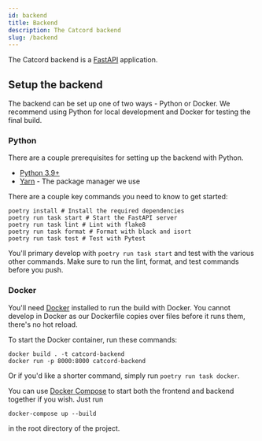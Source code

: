 ```yaml
---
id: backend
title: Backend
description: The Catcord backend
slug: /backend
---
```


The Catcord backend is a [FastAPI](https://fastapi.tiangolo.com/) application.

## Setup the backend

The backend can be set up one of two ways - Python or Docker. We recommend using Python for local
development and Docker for testing the final build.

### Python

There are a couple prerequisites for setting up the backend with Python.

- [Python 3.9+](https://python.org)
- [Yarn](https://python-poetry.org) - The package manager we use

There are a couple key commands you need to know to get started:

```shell
poetry install # Install the required dependencies
poetry run task start # Start the FastAPI server
poetry run task lint # Lint with flake8
poetry run task format # Format with black and isort
poetry run task test # Test with Pytest
```

You'll primary develop with `poetry run task start` and test with the various other commands. Make
sure to run the lint, format, and test commands before you push.

### Docker

You'll need [Docker](https://docker.com) installed to run the build with Docker. You cannot develop
in Docker as our Dockerfile copies over files before it runs them, there's no hot reload.

To start the Docker container, run these commands:

```
docker build . -t catcord-backend
docker run -p 8000:8000 catcord-backend
```

Or if you'd like a shorter command, simply run `poetry run task docker`.

You can use [Docker Compose](https://docs.docker.com/compose/) to start both the frontend and
backend together if you wish. Just run

```
docker-compose up --build
```

in the root directory of the project.
